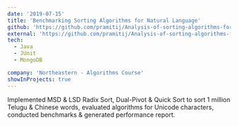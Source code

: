 ```yaml
---
date: '2019-07-15'
title: 'Benchmarking Sorting Algorithms for Natural Language'
github: 'https://github.com/pramitij/Analysis-of-sorting-algorithms-for-Natural-Language/tree/main'
external: 'https://github.com/pramitij/Analysis-of-sorting-algorithms-for-Natural-Language/blob/main/PSA_Final_Project_Report.pdf'
tech:
  - Java
  - JUnit
  - MongoDB

company: 'Northeastern - Algorithms Course'
showInProjects: true
---
```


Implemented MSD & LSD Radix Sort, Dual-Pivot & Quick Sort to sort 1 million Telugu & Chinese words, evaluated algorithms for Unicode characters, conducted benchmarks & generated performance report.
